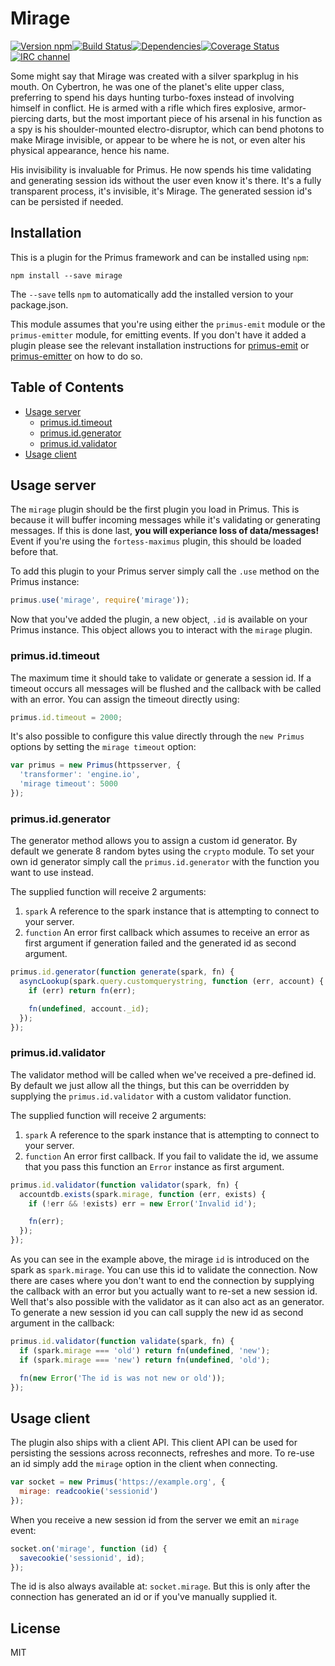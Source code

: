 # Mirage

[![Version npm](http://img.shields.io/npm/v/mirage.svg?style=flat-square)](http://browsenpm.org/package/mirage)[![Build Status](http://img.shields.io/travis/primus/mirage/master.svg?style=flat-square)](https://travis-ci.org/primus/mirage)[![Dependencies](https://img.shields.io/david/primus/mirage.svg?style=flat-square)](https://david-dm.org/primus/mirage)[![Coverage Status](http://img.shields.io/coveralls/primus/mirage/master.svg?style=flat-square)](https://coveralls.io/r/primus/mirage?branch=master)[![IRC channel](http://img.shields.io/badge/IRC-irc.freenode.net%23primus-00a8ff.svg?style=flat-square)](http://webchat.freenode.net/?channels=primus)

Some might say that Mirage was created with a silver sparkplug in his mouth. On
Cybertron, he was one of the planet's elite upper class, preferring to spend his
days hunting turbo-foxes instead of involving himself in conflict. He is armed
with a rifle which fires explosive, armor-piercing darts, but the most important
piece of his arsenal in his function as a spy is his shoulder-mounted
electro-disruptor, which can bend photons to make Mirage invisible, or appear to
be where he is not, or even alter his physical appearance, hence his name.

His invisibility is invaluable for Primus. He now spends his time validating and
generating session ids without the user even know it's there. It's a fully
transparent process, it's invisible, it's Mirage. The generated session id's can
be persisted if needed.

## Installation

This is a plugin for the Primus framework and can be installed using `npm`:

```
npm install --save mirage
```

The `--save` tells `npm` to automatically add the installed version to your
package.json.

This module assumes that you're using either the `primus-emit` module or the `primus-emitter` module, for
emitting events. If you don't have it added a plugin please see the relevant
installation instructions for [primus-emit](https://github.com/primus/emit) or [primus-emitter](https://github.com/cayasso/primus-emitter) on how to do so.

## Table of Contents

- [Usage server](#usage-server)
  - [primus.id.timeout](#primusidtimeout)
  - [primus.id.generator](#primusidgenerator)
  - [primus.id.validator](#primusidvalidator)
- [Usage client](#usage-client)

## Usage server

The `mirage` plugin should be the first plugin you load in Primus. This is
because it will buffer incoming messages while it's validating or generating
messages. If this is done last, **you will experiance loss of data/messages!**
Event if you're using the `fortess-maximus` plugin, this should be loaded before
that.

To add this plugin to your Primus server simply call the `.use` method on the
Primus instance:

```js
primus.use('mirage', require('mirage'));
```

Now that you've added the plugin, a new object, `.id` is available on your Primus
instance. This object allows you to interact with the `mirage` plugin.

### primus.id.timeout

The maximum time it should take to validate or generate a session id. If
a timeout occurs all messages will be flushed and the callback with be called
with an error. You can assign the timeout directly using:

```js
primus.id.timeout = 2000;
```

It's also possible to configure this value directly through the `new Primus`
options by setting the `mirage timeout` option:

```js
var primus = new Primus(httpsserver, {
  'transformer': 'engine.io',
  'mirage timeout': 5000
});
```

### primus.id.generator

The generator method allows you to assign a custom id generator. By default we
generate 8 random bytes using the `crypto` module. To set your own id generator
simply call the `primus.id.generator` with the function you want to use instead.

The supplied function will receive 2 arguments:

1. `spark` A reference to the spark instance that is attempting to connect to
   your server.
2. `function` An error first callback which assumes to receive an error as first
   argument if generation failed and the generated id as second argument.

```js
primus.id.generator(function generate(spark, fn) {
  asyncLookup(spark.query.customquerystring, function (err, account) {
    if (err) return fn(err);

    fn(undefined, account._id);
  });
});
```

### primus.id.validator

The validator method will be called when we've received a pre-defined id. By
default we just allow all the things, but this can be overridden by supplying
the `primus.id.validator` with a custom validator function.

The supplied function will receive 2 arguments:

1. `spark` A reference to the spark instance that is attempting to connect to
   your server.
2. `function` An error first callback. If you fail to validate the id, we assume
   that you pass this function an `Error` instance as first argument.

```js
primus.id.validator(function validator(spark, fn) {
  accountdb.exists(spark.mirage, function (err, exists) {
    if (!err && !exists) err = new Error('Invalid id');

    fn(err);
  });
});
```

As you can see in the example above, the mirage `id` is introduced on the spark
as `spark.mirage`. You can use this id to validate the connection. Now there are
cases where you don't want to end the connection by supplying the callback with
an error but you actually want to re-set a new session id. Well that's also
possible with the validator as it can also act as an generator. To generate a
new session id you can call supply the new id as second argument in the
callback:

```js
primus.id.validator(function validate(spark, fn) {
  if (spark.mirage === 'old') return fn(undefined, 'new');
  if (spark.mirage === 'new') return fn(undefined, 'old');

  fn(new Error('The id is was not new or old'));
});
```

## Usage client

The plugin also ships with a client API. This client API can be used for
persisting the sessions across reconnects, refreshes and more. To re-use an id
simply add the `mirage` option in the client when connecting. 

```js
var socket = new Primus('https://example.org', {
  mirage: readcookie('sessionid')
});
```

When you receive a new session id from the server we emit an `mirage` event:

```js
socket.on('mirage', function (id) {
  savecookie('sessionid', id);
});
```

The id is also always available at: `socket.mirage`. But this is only after the
connection has generated an id or if you've manually supplied it.

## License

MIT
